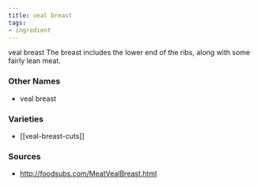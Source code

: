 ```yaml
---
title: veal breast
tags:
- ingredient
---
```

veal breast The breast includes the lower end of the ribs, along with some fairly lean meat.

### Other Names

* veal breast

### Varieties

* [[veal-breast-cuts]]

### Sources
* http://foodsubs.com/MeatVealBreast.html
